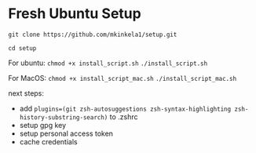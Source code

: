 # Fresh Ubuntu Setup

`git clone https://github.com/mkinkela1/setup.git`

`cd setup`

For ubuntu:
`chmod +x install_script.sh`
`./install_script.sh`

For MacOS:
`chmod +x install_script_mac.sh`
`./install_script_mac.sh`

next steps:
- add `plugins=(git zsh-autosuggestions zsh-syntax-highlighting zsh-history-substring-search)` to .zshrc
- setup gpg key
- setup personal access token
- cache credentials
